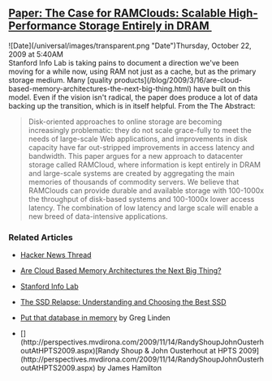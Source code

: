 ## [Paper: The Case for RAMClouds: Scalable High-Performance Storage Entirely in DRAM ](/blog/2009/10/22/paper-the-case-for-ramclouds-scalable-high-performance-stora.html)

<div class="journal-entry-tag journal-entry-tag-post-title"><span class="posted-on">![Date](/universal/images/transparent.png "Date")Thursday, October 22, 2009 at 5:40AM</span></div>

<div class="body">

<div>Stanford Info Lab is taking pains to document a direction we've been moving for a while now, using RAM not just as a cache, but as the primary storage medium. Many [quality products](/blog/2009/3/16/are-cloud-based-memory-architectures-the-next-big-thing.html) have built on this model. Even if the vision isn't radical, the paper does produce a lot of data backing up the transition, which is in itself helpful. From the The Abstract:</div>

> <div>Disk-oriented approaches to online storage are becoming increasingly problematic: they do not scale grace-fully to meet the needs of large-scale Web applications, and improvements in disk capacity have far out-stripped improvements in access latency and bandwidth. This paper argues for a new approach to datacenter storage called RAMCloud, where information is kept entirely in DRAM and large-scale systems are created by aggregating the main memories of thousands of commodity servers. We believe that RAMClouds can provide durable and available storage with 100-1000x the throughput of disk-based systems and 100-1000x lower access latency. The combination of low latency and large scale will enable a new breed of data-intensive applications.</div>

### Related Articles

<div>

*   [Hacker News Thread](http://news.ycombinator.com/item?id=887999)
*   [Are Cloud Based Memory Architectures the Next Big Thing?](/blog/2009/3/16/are-cloud-based-memory-architectures-the-next-big-thing.html)
*   [Stanford Info Lab](http://infoblog.stanford.edu/)
*   [The SSD Relapse: Understanding and Choosing the Best SSD](http://www.anandtech.com/storage/showdoc.aspx?i=3631&p=22)
*   [](http://glinden.blogspot.com/2009/11/put-that-database-in-memory.html)[Put that database in memory](http://glinden.blogspot.com/2009/11/put-that-database-in-memory.html) by Greg Linden 
*   <div class="itemHeadStyle">

    <div class="itemTitleStyle">

    <div class="itemHeadStyle">

    <div class="itemTitleStyle">[](http://perspectives.mvdirona.com/2009/11/14/RandyShoupJohnOusterhoutAtHPTS2009.aspx)[<span class="TitleLinkStyle">Randy Shoup & John Ousterhout at HPTS 2009</span>](http://perspectives.mvdirona.com/2009/11/14/RandyShoupJohnOusterhoutAtHPTS2009.aspx) by James Hamilton</div>

    </div>

    </div>

    </div>

</div>

</div>